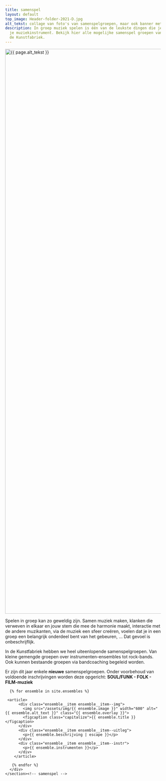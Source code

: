 ```yaml
---
title: samenspel
layout: default
top_image: Header-folder-2021-D.jpg
alt_tekst: collage van foto's van samenspelgroepen, maar ook banner met de tekst samenspel
description: In groep muziek spelen is één van de leukste dingen die je kan doen met
  je muziekinstrument. Bekijk hier alle mogelijke samenspel groepen van dit jaar in
  de Kunstfabriek.
---
```


<main id="top">
    <section class="ensemble">
      <div class="row ensemble__head">
        <!-- <h2>Samenspel</h2> -->
        <img src="/assets/img/{{ page.top_image }}" width="1820" alt="{{ page.alt_tekst }}">
        <p>Spelen in groep kan zo geweldig zijn. Samen muziek maken, klanken die verweven in elkaar en jouw stem die mee de harmonie maakt, interactie met de andere muzikanten, via de muziek een sfeer creëren, voelen dat je in een groep een belangrijk onderdeel bent van het gebeuren, ... Dat gevoel is onbeschrijflijk.</p>
        <p>In de Kunstfabriek hebben we heel uiteenlopende samenspelgroepen. Van kleine gemengde groepen over instrumenten-ensembles tot rock-bands. Ook kunnen bestaande groepen via bandcoaching begeleid worden.</p>
        <p>Er zijn dit jaar enkele <strong>nieuwe</strong> samenspelgroepen. Onder voorbehoud van voldoende inschrijvingen worden deze opgericht: <strong>SOUL/FUNK - FOLK - FILM-muziek</strong></p>
      </div>
      <div class="row ensemble__wrap">
      
      {% for ensemble in site.ensembles %}
      
     <article>
          <div class="ensemble__item ensemble__item--img">
            <img src="/assets/img/{{ ensemble.image }}" width="600" alt="{{ ensemble.alt_text }}" class="{{ ensemble.overlay }}">
            <figcaption class="capitalize">{{ ensemble.title }}</figcaption>
          </div>
          <div class="ensemble__item ensemble__item--uitleg">
            <p>{{ ensemble.beschrijving | escape }}</p>
          </div>
          <div class="ensemble__item ensemble__item--instr">
            <p>{{ ensemble.instrumenten }}</p>
          </div>
        </article>
        
       {% endfor %}
      </div>
    </section><!-- samenspel -->

  </main>
